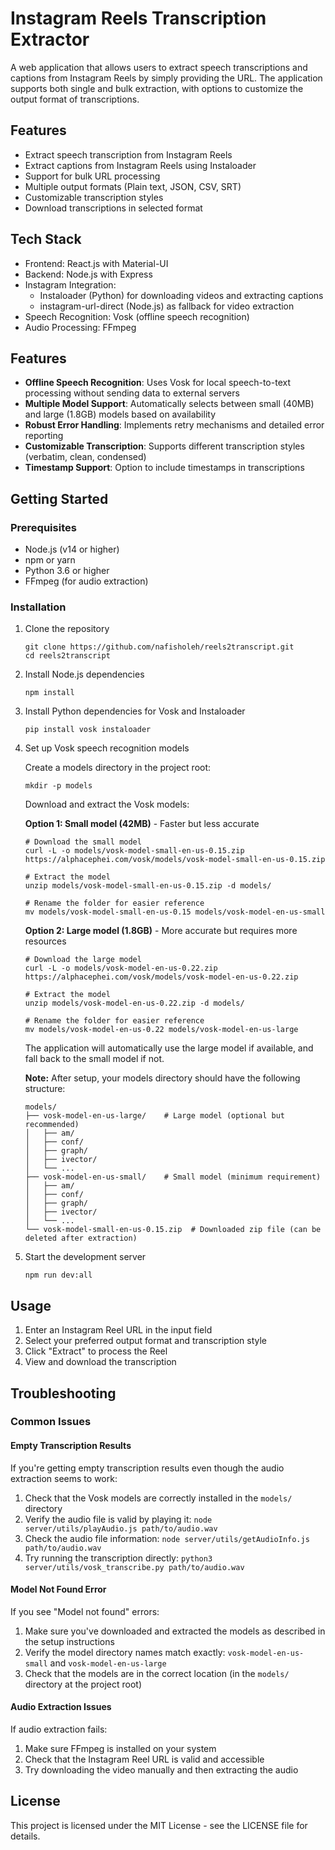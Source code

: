 # Instagram Reels Transcription Extractor

A web application that allows users to extract speech transcriptions and captions from Instagram Reels by simply providing the URL. The application supports both single and bulk extraction, with options to customize the output format of transcriptions.

## Features

- Extract speech transcription from Instagram Reels
- Extract captions from Instagram Reels using Instaloader
- Support for bulk URL processing
- Multiple output formats (Plain text, JSON, CSV, SRT)
- Customizable transcription styles
- Download transcriptions in selected format

## Tech Stack

- Frontend: React.js with Material-UI
- Backend: Node.js with Express
- Instagram Integration:
  - Instaloader (Python) for downloading videos and extracting captions
  - instagram-url-direct (Node.js) as fallback for video extraction
- Speech Recognition: Vosk (offline speech recognition)
- Audio Processing: FFmpeg

## Features

- **Offline Speech Recognition**: Uses Vosk for local speech-to-text processing without sending data to external servers
- **Multiple Model Support**: Automatically selects between small (40MB) and large (1.8GB) models based on availability
- **Robust Error Handling**: Implements retry mechanisms and detailed error reporting
- **Customizable Transcription**: Supports different transcription styles (verbatim, clean, condensed)
- **Timestamp Support**: Option to include timestamps in transcriptions

## Getting Started

### Prerequisites

- Node.js (v14 or higher)
- npm or yarn
- Python 3.6 or higher
- FFmpeg (for audio extraction)

### Installation

1. Clone the repository
   ```
   git clone https://github.com/nafisholeh/reels2transcript.git
   cd reels2transcript
   ```

2. Install Node.js dependencies
   ```
   npm install
   ```

3. Install Python dependencies for Vosk and Instaloader
   ```
   pip install vosk instaloader
   ```

4. Set up Vosk speech recognition models

   Create a models directory in the project root:
   ```
   mkdir -p models
   ```

   Download and extract the Vosk models:

   **Option 1: Small model (42MB)** - Faster but less accurate
   ```
   # Download the small model
   curl -L -o models/vosk-model-small-en-us-0.15.zip https://alphacephei.com/vosk/models/vosk-model-small-en-us-0.15.zip

   # Extract the model
   unzip models/vosk-model-small-en-us-0.15.zip -d models/

   # Rename the folder for easier reference
   mv models/vosk-model-small-en-us-0.15 models/vosk-model-en-us-small
   ```

   **Option 2: Large model (1.8GB)** - More accurate but requires more resources
   ```
   # Download the large model
   curl -L -o models/vosk-model-en-us-0.22.zip https://alphacephei.com/vosk/models/vosk-model-en-us-0.22.zip

   # Extract the model
   unzip models/vosk-model-en-us-0.22.zip -d models/

   # Rename the folder for easier reference
   mv models/vosk-model-en-us-0.22 models/vosk-model-en-us-large
   ```

   The application will automatically use the large model if available, and fall back to the small model if not.

   **Note:** After setup, your models directory should have the following structure:
   ```
   models/
   ├── vosk-model-en-us-large/    # Large model (optional but recommended)
   │   ├── am/
   │   ├── conf/
   │   ├── graph/
   │   ├── ivector/
   │   └── ...
   ├── vosk-model-en-us-small/    # Small model (minimum requirement)
   │   ├── am/
   │   ├── conf/
   │   ├── graph/
   │   ├── ivector/
   │   └── ...
   └── vosk-model-small-en-us-0.15.zip  # Downloaded zip file (can be deleted after extraction)
   ```

5. Start the development server
   ```
   npm run dev:all
   ```

## Usage

1. Enter an Instagram Reel URL in the input field
2. Select your preferred output format and transcription style
3. Click "Extract" to process the Reel
4. View and download the transcription

## Troubleshooting

### Common Issues

#### Empty Transcription Results

If you're getting empty transcription results even though the audio extraction seems to work:

1. Check that the Vosk models are correctly installed in the `models/` directory
2. Verify the audio file is valid by playing it: `node server/utils/playAudio.js path/to/audio.wav`
3. Check the audio file information: `node server/utils/getAudioInfo.js path/to/audio.wav`
4. Try running the transcription directly: `python3 server/utils/vosk_transcribe.py path/to/audio.wav`

#### Model Not Found Error

If you see "Model not found" errors:

1. Make sure you've downloaded and extracted the models as described in the setup instructions
2. Verify the model directory names match exactly: `vosk-model-en-us-small` and `vosk-model-en-us-large`
3. Check that the models are in the correct location (in the `models/` directory at the project root)

#### Audio Extraction Issues

If audio extraction fails:

1. Make sure FFmpeg is installed on your system
2. Check that the Instagram Reel URL is valid and accessible
3. Try downloading the video manually and then extracting the audio

## License

This project is licensed under the MIT License - see the LICENSE file for details.
